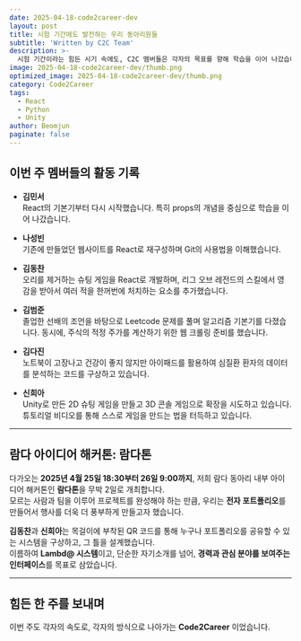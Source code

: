 ```yaml
---
date: 2025-04-18-code2career-dev
layout: post
title: 시험 기간에도 발전하는 우리 동아리원들 
subtitle: 'Written by C2C Team'
description: >-
  시험 기간이라는 힘든 시기 속에도, C2C 멤버들은 각자의 목표를 향해 학습을 이어 나갔습니다. 이번 주, 우리는 어떤 발전을 했는지 알아보겠습니다. 
image: 2025-04-18-code2career-dev/thumb.png
optimized_image: 2025-04-18-code2career-dev/thumb.png
category: Code2Career
tags:
  - React 
  - Python 
  - Unity 
author: Beomjun
paginate: false
---
```


## 이번 주 멤버들의 활동 기록

- **김민서**  
  React의 기본기부터 다시 시작했습니다. 특히 props의 개념을 중심으로 학습을 이어 나갔습니다.

- **나성빈**  
  기존에 만들었던 웹사이트를 React로 재구성하며 Git의 사용법을 이해했습니다.

- **김동찬**  
  오리를 제거하는 슈팅 게임을 React로 개발하며, 리그 오브 레전드의 스킬에서 영감을 받아서 여러 적을 한꺼번에 처치하는 요소를 추가했습니다.

- **김범준**  
  졸업한 선배의 조언을 바탕으로 Leetcode 문제를 풀며 알고리즘 기본기를 다졌습니다. 동시에, 주식의 적정 주가를 계산하기 위한 웹 크롤링 준비를 했습니다.

- **김다진**  
  노트북이 고장나고 건강이 좋지 않지만 아이패드를 활용하여 심질환 환자의 데이터를 분석하는 코드를 구상하고 있습니다.

- **신희아**  
  Unity로 만든 2D 슈팅 게임을 만들고 3D 콘솔 게임으로 확장을 시도하고 있습니다. 튜토리얼 비디오를 통해 스스로 게임을 만드는 법을 터득하고 있습니다.

---

## 람다 아이디어 해커톤: **람다톤**

다가오는 **2025년 4월 25일 18:30부터 26일 9:00까지**, 저희 람다 동아리 내부 아이디어 해커톤인 **람다톤**을 무박 2일로 개최합니다.  
모르는 사람과 팀을 이루어 프로젝트를 완성해야 하는 만큼, 우리는 **전자 포트폴리오**를 만들어서 행사를 더욱 더 풍부하게 만들고자 했습니다.

**김동찬**과 **신희아**는 목걸이에 부착된 QR 코드를 통해 누구나 포트폴리오를 공유할 수 있는 시스템을 구상하고, 그 틀을 설계했습니다.  
이름하여 **Lambd@ 시스템**이고, 단순한 자기소개를 넘어, **경력과 관심 분야를 보여주는 인터페이스**를 목표로 삼았습니다.

---

## 힘든 한 주를 보내며

이번 주도 각자의 속도로, 각자의 방식으로 나아가는 **Code2Career** 이었습니다.

